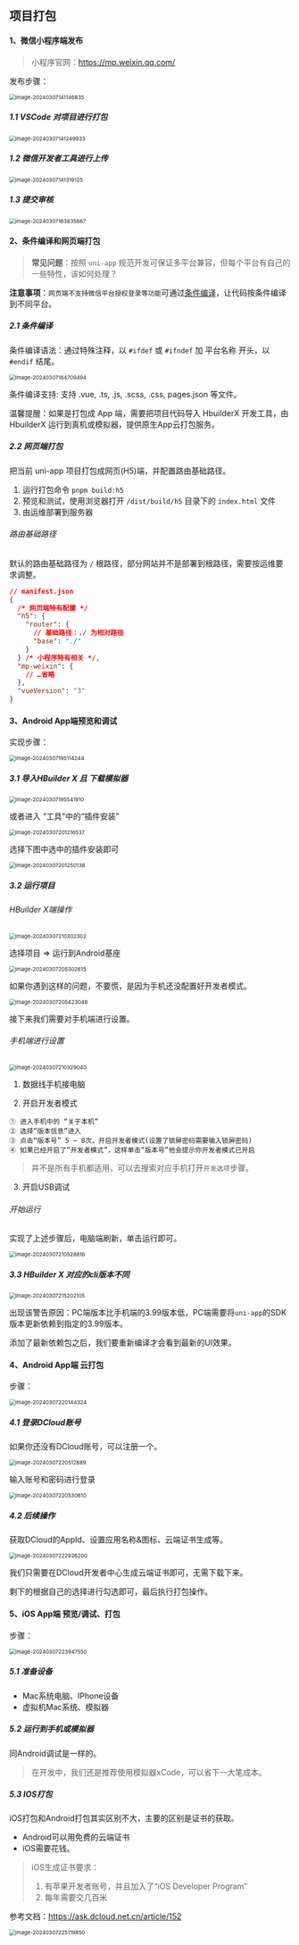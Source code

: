 ## 项目打包

#### 1、微信小程序端发布

> 小程序官网：https://mp.weixin.qq.com/

发布步骤：

<img src="uniApp—day06.assets/image-20240307141146835.png" alt="image-20240307141146835" style="zoom:67%;" />

##### 1.1 VSCode 对项目进行打包

<img src="uniApp—day06.assets/image-20240307141249933.png" alt="image-20240307141249933" style="zoom:67%;" />

##### 1.2 微信开发者工具进行上传

<img src="uniApp—day06.assets/image-20240307141319125.png" alt="image-20240307141319125" style="zoom:67%;" />



##### 1.3 提交审核

<img src="uniApp—day06.assets/image-20240307163835667.png" alt="image-20240307163835667" style="zoom:67%;" />





#### 2、条件编译和网页端打包

> **常见问题**：按照 `uni-app` 规范开发可保证多平台兼容，但每个平台有自己的一些特性，该如何处理？

**注意事项**：`网页端不支持微信平台授权登录等功能`可通过[条件编译](https://uniapp.dcloud.net.cn/tutorial/platform.html)，让代码按条件编译到不同平台。



##### 2.1 条件编译

条件编译语法：通过特殊注释，以 `#ifdef` 或 `#ifndef` 加 平台名称 开头，以 `#endif` 结尾。

<img src="uniApp—day06.assets/image-20240307164709494.png" alt="image-20240307164709494" style="zoom:67%;" />

条件编译支持: 支持 .vue, .ts, .js, .scss, .css, pages.json 等文件。

温馨提醒：如果是打包成 App 端，需要把项目代码导入 HbuilderX 开发工具，由 HbuilderX 运行到真机或模拟器，提供原生App云打包服务。



##### 2.2 网页端打包

把当前 uni-app 项目打包成网页(H5)端，并配置路由基础路径。

1. 运行打包命令 `pnpm build:h5`
2. 预览和测试，使用浏览器打开 `/dist/build/h5` 目录下的 `index.html` 文件
3. 由运维部署到服务器

###### 路由基础路径

默认的路由基础路径为 `/` 根路径，部分网站并不是部署到根路径，需要按运维要求调整。

```json
// manifest.json
{
  /* 网页端特有配置 */
  "h5": {
    "router": {
      // 基础路径：./ 为相对路径
      "base": "./"
    }
  } /* 小程序特有相关 */,
  "mp-weixin": {
    // …省略
  },
  "vueVersion": "3"
}
```





#### 3、Android App端预览和调试

实现步骤：

<img src="uniApp—day06.assets/image-20240307195114244.png" alt="image-20240307195114244" style="zoom:67%;" />

##### 3.1 导入HBuilder X 且 下载模拟器

<img src="uniApp—day06.assets/image-20240307195541910.png" alt="image-20240307195541910" style="zoom:67%;" />

或者进入 “工具”中的“插件安装”

<img src="uniApp—day06.assets/image-20240307201216537.png" alt="image-20240307201216537" style="zoom:67%;" />

选择下图中选中的插件安装即可

<img src="uniApp—day06.assets/image-20240307201250138.png" alt="image-20240307201250138" style="zoom:67%;" />



##### 3.2 运行项目

###### HBuilder X端操作

<img src="uniApp—day06.assets/image-20240307210302302.png" alt="image-20240307210302302" style="zoom:67%;" />

选择项目 => 运行到Android基座

<img src="uniApp—day06.assets/image-20240307205302615.png" alt="image-20240307205302615" style="zoom:67%;" />

如果你遇到这样的问题，不要慌，是因为手机还没配置好开发者模式。

<img src="uniApp—day06.assets/image-20240307205423048.png" alt="image-20240307205423048" style="zoom:67%;" />

接下来我们需要对手机端进行设置。

###### 手机端进行设置

<img src="uniApp—day06.assets/image-20240307210329040.png" alt="image-20240307210329040" style="zoom:67%;" />

1. 数据线手机接电脑

2. 开启开发者模式

```
① 进入手机中的 “关于本机”
② 选择“版本信息”进入
③ 点击“版本号” 5 ~ 8次，开启开发者模式(设置了锁屏密码需要输入锁屏密码)
④ 如果已经开启了“开发者模式”，这样单击“版本号”他会提示你开发者模式已开启
```

> 并不是所有手机都适用，可以去搜索对应手机打开`开发选项`步骤。

3. 开启USB调试

###### 开始运行

实现了上述步骤后，电脑端刷新，单击运行即可。

<img src="uniApp—day06.assets/image-20240307210528816.png" alt="image-20240307210528816" style="zoom:67%;" />



##### 3.3 HBuilder X 对应的cli版本不同

<img src="uniApp—day06.assets/image-20240307215202105.png" alt="image-20240307215202105" style="zoom:67%;" />

出现该警告原因：PC端版本比手机端的3.99版本低，PC端需要将`uni-app`的SDK版本更新依赖到指定的3.99版本。

添加了最新依赖包之后，我们要重新编译才会看到最新的UI效果。





#### 4、Android App端 云打包

步骤：

<img src="uniApp—day06.assets/image-20240307220144324.png" alt="image-20240307220144324" style="zoom:67%;" />

##### 4.1 登录DCloud账号

如果你还没有DCloud账号，可以注册一个。

<img src="uniApp—day06.assets/image-20240307220512889.png" alt="image-20240307220512889" style="zoom:67%;" />

输入账号和密码进行登录

<img src="uniApp—day06.assets/image-20240307220530610.png" alt="image-20240307220530610" style="zoom:67%;" />

##### 4.2 后续操作

获取DCloud的AppId、设置应用名称&图标、云端证书生成等。

<img src="uniApp—day06.assets/image-20240307222926200.png" alt="image-20240307222926200" style="zoom:67%;" />

我们只需要在DCloud开发者中心生成云端证书即可，无需下载下来。

剩下的根据自己的选择进行勾选即可，最后执行打包操作。





#### 5、iOS App端 预览/调试、打包

步骤：

<img src="uniApp—day06.assets/image-20240307223947550.png" alt="image-20240307223947550" style="zoom:67%;" />

##### 5.1 准备设备

* Mac系统电脑、IPhone设备
* 虚拟机Mac系统、模拟器



##### 5.2 运行到手机或模拟器

同Android调试是一样的。

> 在开发中，我们还是推荐使用模拟器xCode，可以省下一大笔成本。



##### 5.3 IOS打包

iOS打包和Android打包其实区别不大，主要的区别是证书的获取。

* Android可以用免费的云端证书
* iOS需要花钱。

> iOS生成证书要求：
>
> 1. 有苹果开发者账号，并且加入了“iOS Developer Program”
> 2. 每年需要交几百米

参考文档：https://ask.dcloud.net.cn/article/152

<img src="uniApp—day06.assets/image-20240307225119850.png" alt="image-20240307225119850" style="zoom:67%;" />